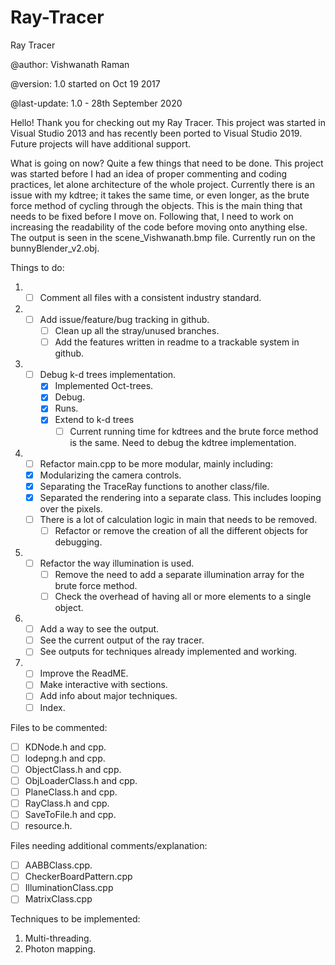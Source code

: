 # Ray-Tracer
Ray Tracer

@author: Vishwanath Raman

@version: 1.0 started on Oct 19 2017

@last-update: 1.0 - 28th September 2020

Hello! Thank you for checking out my Ray Tracer.
This project was started in Visual Studio 2013 and has recently been ported to Visual Studio 2019.
Future projects will have additional support.

What is going on now?
Quite a few things that need to be done. This project was started before I had an idea of proper commenting and coding practices, let alone architecture of the whole project.
Currently there is an issue with my kdtree; it takes the same time, or even longer, as the brute force method of cycling through the objects. This is the main thing that needs to be fixed before I move on.
Following that, I need to work on increasing the readability of the code before moving onto anything else.
The output is seen in the scene_Vishwanath.bmp file. Currently run on the bunnyBlender_v2.obj.

Things to do:
1. - [ ] Comment all files with a consistent industry standard.
2. - [ ] Add issue/feature/bug tracking in github.
     - [ ] Clean up all the stray/unused branches.
     - [ ] Add the features written in readme to a trackable system in github.
3. - [ ] Debug k-d trees implementation.
     - [x] Implemented Oct-trees. 
     - [x] Debug.
     - [x] Runs.
     - [x] Extend to k-d trees
       - [ ] Current running time for kdtrees and the brute force method is the same. Need to debug the kdtree implementation.
4. - [ ] Refactor main.cpp to be more modular, mainly including:
   - [x] Modularizing the camera controls.
   - [x] Separating the TraceRay functions to another class/file.
   - [x] Separated the rendering into a separate class. This includes looping over the pixels.
   - [ ] There is a lot of calculation logic in main that needs to be removed.
     - [ ] Refactor or remove the creation of all the different objects for debugging.
5. - [ ] Refactor the way illumination is used.
     - [ ] Remove the need to add a separate illumination array for the brute force method.
     - [ ] Check the overhead of having all or more elements to a single object.
6. - [ ] Add a way to see the output.
   - [ ] See the current output of the ray tracer.
   - [ ] See outputs for techniques already implemented and working.
7. - [ ] Improve the ReadME.
   - [ ] Make interactive with sections.
   - [ ] Add info about major techniques.
   - [ ] Index.
   
Files to be commented:

- [ ] KDNode.h and cpp. <br>
- [ ] lodepng.h and cpp. <br>
- [ ] ObjectClass.h and cpp. <br>
- [ ] ObjLoaderClass.h and cpp. <br>
- [ ] PlaneClass.h and cpp. <br>
- [ ] RayClass.h and cpp. <br>
- [ ] SaveToFile.h and cpp. <br>
- [ ] resource.h. <br>

Files needing additional comments/explanation:
- [ ] AABBClass.cpp. <br>
- [ ] CheckerBoardPattern.cpp <br>
- [ ] IlluminationClass.cpp <br>
- [ ] MatrixClass.cpp <br>

Techniques to be implemented:
1. Multi-threading.
2. Photon mapping.
